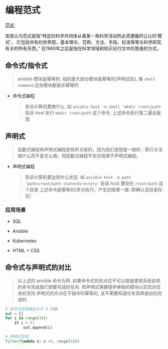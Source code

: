 # 编程范式

[范式](https://wiki.mbalib.com/wiki/%E8%8C%83%E5%BC%8F):

库恩认为范式是指“特定的科学共同体从事某一类科学活动所必须遵循的公认的‘模式’，
它包括共有的世界观、基本理论、范例、方法、手段、标准等等与科学研究有关的所有东西。”
在1960年之后是指在科学领域和知识论行文中的思维的方式。

## 命令式/指令式

> ansible 模块是幂等的. 指的是大部分模块是幂等的(声明式的), 像 `shell command` 这些模块都是非幂等的

- 命令式编程
   > 告诉计算机要做什么.
   > 如 `ansible host -m shell 'mkdir /root/path'` 告诉 host 执行 `mkdir /root/path` 这个命令.
   > 上述命令执行第二遍会报错

## 声明式

> 函数式编程和声明式编程是有所关联的，因为他们思想是一致的：即只关注做什么而不是怎么做。但函数式编程不仅仅局限于声明式编程。

- 声明式编程
   > 告诉计算机要达到什么状态.
   > 如 `ansible host -m path 'path=/root/path state=directory'` 告诉 host 要存在 `/root/path` 这个目录
   > 上述命令是幂等的(多次执行，产生的结果一直: 即确认该目录存在)

### 应用场景

- SQL

- Ansible

- Kubernetes

- HTML + CSS

## 命令式与声明式的对比

> 以上述的 ansible 命令为例. 如果命令式的优点在于可以直接使用系统自带的命令完成我们想要完成的任务.
> 而声明式需要提供单独的模块以实现对任务的支持
> 声明式的优点在于操作时幂等的, 且不需要知道任务具体是如何完成的.

```python
# 命令式实现输出大于 4 的数
out = []
for i in range(10):
    if i > 4:
        out.append(i)

# 声明式实现
filter(lambda x: x >4, range(10))

```
